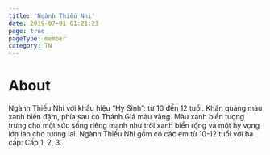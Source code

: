 ```yaml
---
title: 'Ngành Thiếu Nhi'
date: 2019-07-01 01:21:23
page: true
pageType: member
category: TN
---
```


# About
Ngành Thiếu Nhi với khẩu hiệu “Hy Sinh”: từ 10 đến 12 tuổi. Khăn quàng màu xanh biển đậm,
phía sau có Thánh Giá màu vàng. Màu xanh biển tượng trưng cho một sức sống riêng mạnh như
trời xanh biển rộng và một hy vọng lớn lao cho tương lai. Ngành Thiếu Nhi gồm có các em từ
10-12 tuổi với ba cấp: Cấp 1, 2, 3.
